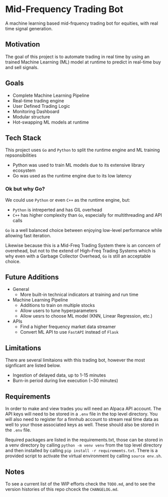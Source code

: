 # Mid-Frequency Trading Bot

A machine learning based mid-frquency trading bot for equities, with real time signal generation.

## Motivation

The goal of this project is to automate trading in real time by using an trained Machine Learning (ML) model at runtime to predict in real-time buy and sell signals.<br>

## Goals

- Complete Machine Learning Pipeline
- Real-time trading engine
- User Defined Trading Logic
- Monitoring Dashboard
- Modular structure
- Hot-swapping ML models at runtime

## Tech Stack

This project uses `Go` and `Python` to split the runtime engine and ML training repsonsibilities
- Python was used to train ML models due to its extensive library ecosystem
- Go was used as the runtime engine due to its low latency

### Ok but why Go?
We could use `Python` or even `C++` as the runtime engine, but:
- `Python` is intreperted and has GIL overhead
- `C++` has higher complexity than `Go`, especially for multithreading and API calls

`Go` is a well balanced choice between enjoying low-level performance while allowing fast iteration.<br>

Likewise because this is a Mid-Freq Trading System there is an concern of overehead, but not to the extend of High-Freq Trading Systems which is why even with a Garbage Collector Overhead, `Go` is still an acceptable choice.


<!-- ## Architecture

The following diagram highlights the modular back end architecture.

![Architecture](docs/images/Architecture_diagram2.svg)

### Legend

#### Box Colors
- Golang (Cyan)
- Python (Blue)
- C (Gray)

#### Box Borders 
- ML Pipeline (Pink)
- APIs (Red)
- Runtime logic (Orange)

-->
    
## Future Additions
- General 
  - More built-in technical indicators at training and run time
- Machine Learning Pipeline
  - Additions to train on multiple stocks
  - Allow users to tune hyperparameters
  - Allow uesrs to choose ML model (KNN, Linear Regression, etc.)
- APIs
  - Find a higher frequency market data streamer
  - Convert ML API to use `FastAPI` instead of `Flask`

## Limitations

There are several limitaions with this trading bot, however the most signficant are listed below.<br>
- Ingestion of delayed data, up to 1-15 minutes
- Burn-in period during live execution (~30 minutes)

## Requirements

In order to make and view trades you will need an Alpaca API account. The API keys will need to be stored in a `.env` file in the top level directory. You will also need to register for a finnhub account to stream real time data as well to your those associated keys as well. These should also be stored in the `.env` file.<br>

Required packages are listed in the requirements.txt, those can be stored in a venv directory by calling `python -m venv venv` from the top level directory and then installed by calling `pip install -r requirememts.txt`. There is a provided script to activate the virtual environment by calling `source env.sh`.

## Notes

To see a current list of the WIP efforts check the `TODO.md`, and to see the version histories of this repo chceck the `CHANGELOG.md`.
